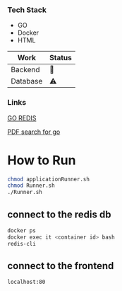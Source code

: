 ### Tech Stack

- GO
- Docker
- HTML
<!--  redis DB -->

| Work     | Status |
| -------- | ------ |
| Backend  | 🚧     |
| Database | ⚠️     |

### Links

[GO REDIS](https://github.com/gomodule/redigo)

[PDF search for go](https://pkg.go.dev/search?q=pdf)

# How to Run

```bash
chmod applicationRunner.sh
chmod Runner.sh
./Runner.sh
```

## connect to the redis db

```bash
docker ps
docker exec it <container id> bash
redis-cli
```

## connect to the frontend

```url
localhost:80
```
